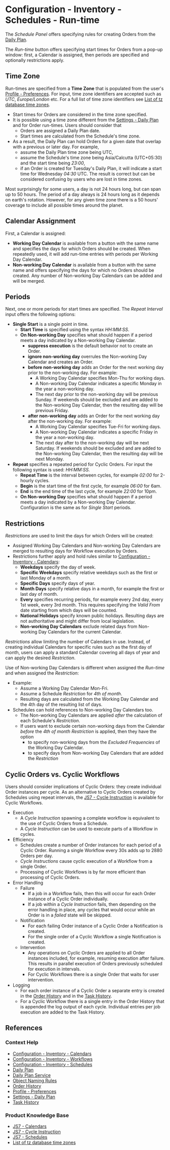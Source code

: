 # Configuration - Inventory - Schedules - Run-time

The *Schedule Panel* offers specifying rules for creating Orders from the [Daily Plan](/daily-plan).

The *Run-time* button offers specifying start times for Orders from a pop-up window: first, a Calendar is assigned, then periods are specified and optionally restrictions apply.

## Time Zone

Run-times are specified from a **Time Zone** that is populated from the user's [Profile - Preferences](/profile-preferences). For input, time zone identifiers are accepted such as *UTC*, *Europe/London* etc. For a full list of time zone identifiers see [List of tz database time zones](https://en.wikipedia.org/wiki/List_of_tz_database_time_zones).

- Start times for Orders are considered in the time zone specified.
- It is possible using a time zone different from the [Settings - Daily Plan](/settings-daily-plan) and for Order run-times. Users should consider that 
  - Orders are assigned a Daily Plan date.
  - Start times are calculated from the Schedule's time zone.
- As a result, the Daily Plan can hold Orders for a given date that overlap with a previous or later day. For example,
  - assume the Daily Plan time zone being UTC,
  - assume the Schedule's time zone being Asia/Calcutta (UTC+05:30) and the start time being *23:00*,
  - if an Order is created for Tuesday's Daily Plan, it will indicate a start time for Wednesday *04:30* UTC. The result is correct but can be considered confusing by users who are lost in time zones.

Most surprisingly for some users, a day is not 24 hours long, but can span up to 50 hours. The period of a day always is 24 hours long as it depends on earth's rotation. However, for any given time zone there is a 50 hours' coverage to include all possible times around the planet.

## Calendar Assignment

First, a Calendar is assigned:

- **Working Day Calendar** is available from a button with the same name and specifies the days for which Orders should be created. When repeatedly used, it will add run-time entries with periods per Working Day Calendar.
- **Non-working Day Calendar** is available from a button with the same name and offers specifying the days for which no Orders should be created. Any number of Non-working Day Calendars can be added and will be merged.

## Periods

Next, one or more periods for start times are specified. The *Repeat Interval* input offers the following options:

- **Single Start** is a single point in time.
  - **Start Time** is specified using the syntax *HH:MM:SS*.
  - **On Non-working Day** specifies what should happen if a period meets a day indicated by a Non-working Day Calendar.
    - **suppress execution** is the default behavior not to create an Order.
    - **ignore non-working day** overrules the Non-working Day Calendar and creates an Order.
    - **before non-working day** adds an Order for the next working day prior to the non-working day. For example:
      - A Working Day Calendar specifies Mon-Thu for working days. 
      - A Non-working Day Calendar indicates a specific Monday in the year a non-working day.
      - The next day prior to the non-working day will be previous Sunday. If weekends should be excluded and are added to the Non-working Day Calendar, then the resulting day will be previous Friday.
    - **after non-working day** adds an Order for the next working day after the non-working day. For example:
      - A Working Day Calendar specifies Tue-Fri for working days. 
      - A Non-working Day Calendar indicates a specific Friday in the year a non-working day.
      - The next day after to the non-working day will be next Saturday. If weekends should be excluded and are added to the Non-working Day Calendar, then the resulting day will be next Monday.        
- **Repeat** specifies a repeated period for Cyclic Orders. For input the following syntax is used: *HH:MM:SS*.
  - **Repeat Time** is the interval between cycles, for example *02:00* for 2-hourly cycles.
  - **Begin** is the start time of the first cycle, for example *06:00* for 6am.
  - **End** is the end time of the last cycle, for example *22:00* for 10pm.
  - **On Non-working Day** specifies what should happen if a period meets a day indicated by a Non-working Day Calendar. Configuration is the same as for *Single Start* periods.

## Restrictions

*Restrictions* are used to limit the days for which Orders will be created:

- Assigned Working Day Calendars and Non-working Day Calendars are merged to resulting days for Workflow execution by Orders.
- Restrictions further apply and hold rules similar to [Configuration - Inventory - Calendars](/configuration-inventory-calendars):
  - **Weekdays** specify the day of week.
  - **Specific Weekdays** specify relative weekdays such as the first or last Monday of a month.
  - **Specific Days** specify days of year.
  - **Month Days** specify relative days in a month, for example the first or last day of month.
  - **Every** specifies recurring periods, for example every 2nd day, every 1st week, every 3rd month. This requires specifying the *Valid From* date starting from which days will be counted.
  - **National Holidays** specify known public holidays. Resulting days are not authoritative and might differ from local legislation.
  - **Non-working Day Calendars** exclude related days from Non-working Day Calendars for the current Calendar.

*Restrictions* allow limiting the number of Calendars in use. Instead, of creating individual Calendars for specific rules such as the first day of month, users can apply a standard Calendar covering all days of year and can apply the desired *Restriction*.

Use of Non-working Day Calendars is different when assigned the *Run-time* and when assigned the *Restriction*:

- Example:
  - Assume a Working Day Calendar Mon-Fri.
  - Assume a Schedule *Restriction* for *4th of month*.
  - Resulting days are calculated from the Working Day Calendar and the 4th day of the resulting list of days.
- Schedules can hold references to Non-working Day Calendars too.
  - The Non-working Day Calendars are applied *after* the calculation of each Schedule's *Restriction*.
  - If users want to exclude certain non-working days from the Calendar *before* the *4th of month* *Restriction* is applied, then they have the option
    - to specify non-working days from the *Excluded Frequencies* of the Working Day Calendar.
    - to specify days from Non-working Day Calendars that are added the *Restriction*

## Cyclic Orders vs. Cyclic Workflows

Users should consider implications of Cyclic Orders: they create individual Order instances per cycle. As an alternative to Cyclic Orders created by Schedules using repeat intervals, the [JS7 - Cycle Instruction](https://kb.sos-berlin.com/display/JS7/JS7+-+Cycle+Instruction) is available for Cyclic Workflows.

- Execution
  - A *Cycle Instruction* spawning a complete workflow is equivalent to the use of Cyclic Orders from a Schedule.
  - A *Cycle Instruction* can be used to execute parts of a Workflow in cycles.
- Efficiency
  - Schedules create a number of Order instances for each period of a Cyclic Order. Running a single Workflow every 30s adds up to 2880 Orders per day.
  - *Cycle Instructions* cause cyclic execution of a Workflow from a single Order.
  - Processing of Cyclic Workflows is by far more efficient than processing of Cyclic Orders.
- Error Handling
  - Failure
    - If a job in a Workflow fails, then this will occur for each Order instance of a Cyclic Order individually.
    - If a job within a *Cycle Instruction* fails, then depending on the error handling in place, any cycles that would occur while an Order is in a *failed* state will be skipped.
  - Notification
    - For each failing Order instance of a Cyclic Order a Notification is created.
    - For the single order of a Cyclic Workflow a single Notification is created.
  - Intervention
    - Any operations on Cyclic Orders are applied to all Order instances included, for example, resuming execution after failure. This results in parallel execution of Orders previously scheduled for execution in intervals.
    - For Cyclic Workflows there is a single Order that waits for user intervention.
- Logging
  - For each order instance of a Cyclic Order a separate entry is created in the [Order History](/history-orders) and in the [Task History](/history-tasks).
  - For a Cyclic Workflow there is a single entry in the Order History that is appended the log output of each cycle. Individual entries per job execution are added to the Task History.

## References

### Context Help

- [Configuration - Inventory - Calendars](/configuration-inventory-calendars)
- [Configuration - Inventory - Workflows](/configuration-inventory-workflows)
- [Configuration - Inventory - Schedules](/configuration-inventory-schedules)
- [Daily Plan](/daily-plan)
- [Daily Plan Service](/daily-plan-service)
- [Object Naming Rules](/object-naming-rules)
- [Order History](/history-orders)
- [Profile - Preferences](/profile-preferences)
- [Settings - Daily Plan](/settings-daily-plan)
- [Task History](/history-tasks)

### Product Knowledge Base

- [JS7 - Calendars](https://kb.sos-berlin.com/display/JS7/JS7+-+Calendars)
- [JS7 - Cycle Instruction](https://kb.sos-berlin.com/display/JS7/JS7+-+Cycle+Instruction)
- [JS7 - Schedules](https://kb.sos-berlin.com/display/JS7/JS7+-+Schedules)
- [List of tz database time zones](https://en.wikipedia.org/wiki/List_of_tz_database_time_zones)
